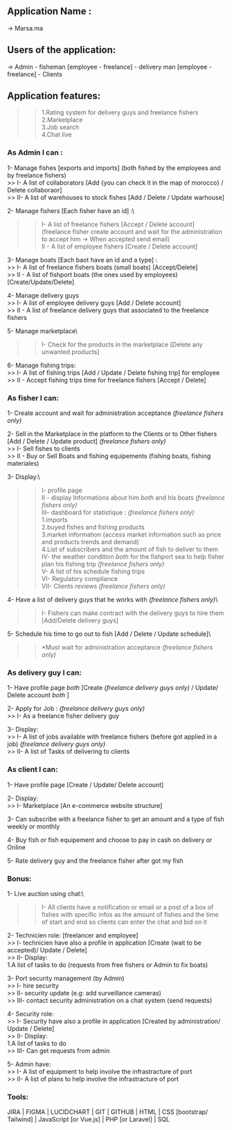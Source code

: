 ## Application Name :

→ Marsa.ma

## Users of the application:

→ Admin - fisheman [employee - freelance] - delivery man [employee - freelance] - Clients

## Application features:
>> 1.Rating system for delivery guys and freelance fishers\
>> 2.Marketplace\
>> 3.Job search\
>> 4.Chat live

### As Admin I can :
1- Manage fishes [exports and imports] (both fished by the employees and by freelance fishers)\
     >> I- A list of collaborators [Add {you can check it in the map of morocco} / Delete collaboraor]\
     >> II- A list of warehouses to stock fishes [Add / Delete / Update warhouse]

2- Manage fishers [Each fisher have an id] :\
  >> I- A list of freelance fishers [Accept / Delete account]\
  (freelance fisher create account and wait for the administration to accept him → When accepted send email)\
  >> II - A list of employee fishers [Create / Delete account]


3- Manage boats [Each baot have an id and a type] :\
	>> I- A list of freelance fishers boats (small boats) [Accept/Delete]\
	>> II - A list of fishport boats (the ones used by employees) [Create/Update/Delete]

4- Manage delivery guys\
	>> I- A list of employee delivery guys [Add / Delete account]\
	>> II - A list of freelance delivery guys that associated to the freelance fishers

5- Manage marketplace\
  >> I- Check for the products in the marketplace [Delete any unwanted products]

6- Manage fishing trips:\
	>> I- A list of fishing trips [Add / Update / Delete fishing trip] for employee\
	>> II - Accept fishing trips time for freelance fishers [Accept / Delete]


### As fisher I can:
1- Create account and wait for administration acceptance *(freelance fishers only)*

2- Sell in the Marketplace in the platform to the Clients or to Other fishers [Add / Delete / Update product] *(freelance fishers only)*\
	>> I- Sell fishes to clients\
	>> II - Buy or Sell Boats and fishing equipements (fishing boats, fishing materiales)

3- Display:\
  >> I- profile page\
  >> II - display Informations about him *both* and his boats *(freelance fishers only)*\
  >> III- dashboard for statistique : *(freelance fishers only)*\
    1.imports\
    2.buyed fishes and fishing products\
    3.market information (access market information such as price and products trends and demand)\
    4.List of subscribers and the amount of fish to deliver to them\
  >> IV- the weather condition *both* for the fishport sea to help fisher plan his fishing trip *(freelance fishers only)*\
  >> V- A list of his schedule fishing trips\
  >> VI- Regulatory compliance\
  >> VII- Clients reviews *(freelance fishers only)*

4- Have a list of delivery guys that he works with *(freelance fishers only)*\
  >> I- Fishers can make contract with the delivery guys to hire them [Add/Delete delivery guys]

5- Schedule his time to go out to fish [Add / Delete / Update schedule]\
  >> *Must wait for administration acceptance *(freelance fishers only)*


### As delivery guy I can:

1- Have profile page *both* [Create *(freelance delivery guys only)* / Update/ Delete account *both* ]

2- Apply for Job : *(freelance delivery guys only)*\
	>> I- As a freelance fisher delivery guy

3- Display:\
  	>> I- A list of jobs available with freelance fishers (before got applied in a job) *(freelance delivery guys only)*\
	>> II- A list of Tasks of delivering to clients

### As client I can:

1- Have profile page [Create / Update/ Delete account]

2- Display:\
	>> I- Marketplace [An e-commerce website structure]

3- Can subscribe with a freelance fisher to get an amount and a type of fish weekly or monthly

4- Buy fish or fish equipement and choose to pay in cash on delivery or Online

5- Rate delivery guy and the freelance fisher after got my fish

### Bonus:

1- Live auction using chat:\
  >> I- All clients have a notification or email or a post of a box of fishes with specific infos as the amount of fishes and the time of start and end so clients can 	enter the chat and bid on it

2- Technicien role: [freelancer and employee]\
	>> I- technicien have also a profile in application [Create (wait to be accepted)/ Update / Delete]\
	>> II- Display:\
    		1.A list of tasks to do (requests from free fishers or Admin to fix boats)

3- Port security management (by Admin)\
	>> I- hire security\
	>> II- security update (e.g: add surveillance cameras)\
	>> III- contact security administration on a chat system (send requests)

4- Security role:\
	>> I- Security have also a profile in application [Created by administration/ Update / Delete]\
	>> II- Display:\
    		1.A list of tasks to do\
	>> III- Can get requests from admin

5- Admin have:\
	>> I- A list of equipment to help involve the infrastracture of port\
	>> II- A list of plans to help involve the infrastracture of port

### Tools:

JIRA | FIGMA | LUCIDCHART | GIT | GITHUB | HTML | CSS [bootstrap/ Tailwind] | JavaScript [or Vue.js] | PHP [or Laravel] | SQL
